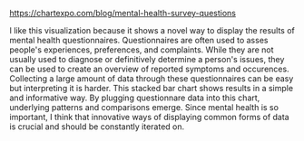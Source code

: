https://chartexpo.com/blog/mental-health-survey-questions

I like this visualization because it shows a novel way to display the results of mental health questionnaires. Questionnaires are often used to asses people's experiences, preferences, and complaints. While they are not
usually used to diagnose or definitively determine a person's issues, they can be used to create an overview of reported symptoms and occurences. Collecting a large amount of data through these questionnaires can be easy
but interpreting it is harder. This stacked bar chart shows results in a simple and informative way. By plugging questionnare data into this chart, underlying patterns and comparisons emerge. Since mental health is so
important, I think that innovative ways of displaying common forms of data is crucial and should be constantly iterated on.
